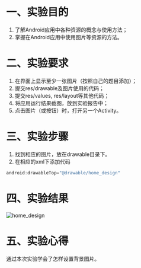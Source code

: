 # 一、实验目的
1. 了解Android应用中各种资源的概念与使用方法；
2. 掌握在Android应用中使用图片等资源的方法。
# 二、实验要求
1. 在界面上显示至少一张图片（按照自己的题目添加）；
2. 提交res/drawable及图片使用的代码；
3. 提交res/values, res/layout等其他代码；
4. 将应用运行结果截图，放到实验报告中；
5. 点击图片（或按钮）时，打开另一个Activity。
# 三、实验步骤
1. 找到相应的图片，放在drawable目录下。
2. 在相应的xml下添加代码
```java
android:drawableTop="@drawable/home_design"
```
# 四、实验结果
![home_design](https://raw.githubusercontent.com/ccc2020916/android-labs-2020/master/students/net1814080903132/home_design.jpg)

# 五、实验心得
通过本次实验学会了怎样设置背景图片。
